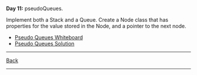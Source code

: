 **Day 11:** pseudoQueues.

Implement both a Stack and a Queue. Create a Node class that has properties for the value stored in the Node, and a pointer to the next node.

- [Pseudo Queues Whiteboard](/assets/stacks-and-queues.png)
- [Pseudo Queues Solution](pseudoQueue.js)

---
[Back](/README.md)

---
